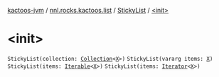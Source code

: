 [kactoos-jvm](../../index.md) / [nnl.rocks.kactoos.list](../index.md) / [StickyList](index.md) / [&lt;init&gt;](./-init-.md)

# &lt;init&gt;

`StickyList(collection: `[`Collection`](https://kotlinlang.org/api/latest/jvm/stdlib/kotlin.collections/-collection/index.html)`<`[`X`](index.md#X)`>)`
`StickyList(vararg items: `[`X`](index.md#X)`)`
`StickyList(items: `[`Iterable`](https://kotlinlang.org/api/latest/jvm/stdlib/kotlin.collections/-iterable/index.html)`<`[`X`](index.md#X)`>)`
`StickyList(items: `[`Iterator`](https://kotlinlang.org/api/latest/jvm/stdlib/kotlin.collections/-iterator/index.html)`<`[`X`](index.md#X)`>)`